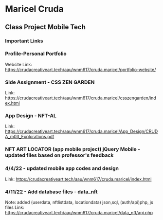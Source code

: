 # Maricel Cruda 

## Class Project Mobile Tech

### Important Links

### Profile-Personal Portfolio

Website Link: https://crudacreativeart.tech/aau/wnm617/cruda.maricel/portfolio-website/

### Side Assignment - CSS ZEN GARDEN

Link: https://crudacreativeart.tech/aau/wnm617/cruda.maricel/csszengarden/index.html

### App Design - NFT-AL

Link: https://crudacreativeart.tech/aau/wnm617/cruda.maricel/App_Design/CRUDA_m03_Explorations.pdf

### NFT ART LOCATOR (app mobile project) jQuery Mobile - updated files based on professor's feedback

### 4/4/22 - updated mobile app codes and design

Link: https://crudacreativeart.tech/aau/wnm617/cruda.maricel/index.html


### 4/11/22 - Add database files - data_nft

Note: added (userdata, nftlistdata, locationdata) json,sql, (auth/api)php, js files 
Link: https://crudacreativeart.tech/aau/wnm617/cruda.maricel/data_nft/api.php
